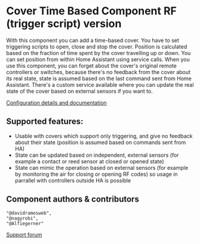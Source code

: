 # Cover Time Based Component RF (trigger script) version

With this component you can add a time-based cover. You have to set triggering scripts to open, close and stop the cover. Position is calculated based on the fraction of time spent by the cover travelling up or down. You can set position from within Home Assistant using service calls. When you use this component, you can forget about the cover's original remote controllers or switches, because there's no feedback from the cover about its real state, state is assumed based on the last command sent from Home Assistant. There's a custom service available where you can update the real state of the cover based on external sensors if you want to.

[Configuration details and documentation](https://github.com/nagyrobi/home-assistant-custom-components-cover-rf-time-based)


## Supported features:
- Usable with covers which support only triggering, and give no feedback about their state (position is assumed based on commands sent from HA)
- State can be updated based on independent, external sensors (for example a contact or reed sensor at closed or opened state)
- State can mimic the operation based on external sensors (for example by monitoring the air for closing or opening RF codes) so usage in parrallel with controllers outside HA is possible

## Component authors & contributors
    "@davidramosweb",
    "@nagyrobi",
    "@Alfiegerner"

[Support forum](https://community.home-assistant.io/t/custom-component-cover-time-based/187654/3)
